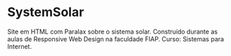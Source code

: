 # SystemSolar

Site em HTML com Paralax sobre o sistema solar.
Construído durante as aulas de Responsive Web Design na faculdade FIAP.
Curso: Sistemas para Internet.
